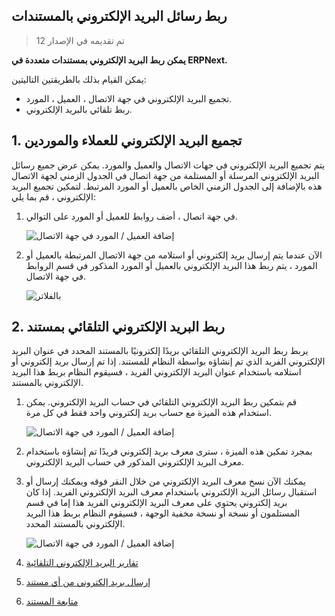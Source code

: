 ## ربط رسائل البريد الإلكتروني بالمستندات

> تم تقديمه في الإصدار 12

**يمكن ربط البريد الإلكتروني بمستندات متعددة في ERPNext.**

يمكن القيام بذلك بالطريقتين التاليتين:

* تجميع البريد الإلكتروني في جهة الاتصال ، العميل ، المورد.
* ربط تلقائي بالبريد الإلكتروني.

## 1. تجميع البريد الإلكتروني للعملاء والموردين

يتم تجميع البريد الإلكتروني في جهات الاتصال والعميل والمورد. يمكن عرض جميع رسائل البريد الإلكتروني المرسلة أو المستلمة من جهة اتصال في الجدول الزمني لجهة الاتصال هذه بالإضافة إلى الجدول الزمني الخاص بالعميل أو المورد المرتبط. لتمكين تجميع البريد الإلكتروني ، قم بما يلي:

1. في جهة اتصال ، أضف روابط للعميل أو المورد على التوالي.
    
    ![إضافة العميل / المورد في جهة الاتصال](https://docs.erpnext.com/files/contact-link.png)
    
2. الآن عندما يتم إرسال بريد إلكتروني أو استلامه من جهة الاتصال المرتبطة بالعميل أو المورد ، يتم ربط هذا البريد الإلكتروني بالعميل أو المورد المذكور في قسم الروابط في جهة الاتصال.
    
    ![بالفلاتر](https://docs.erpnext.com/files/email_aggregation.gif)
    

## 2. ربط البريد الإلكتروني التلقائي بمستند

يربط ربط البريد الإلكتروني التلقائي بريدًا إلكترونيًا بالمستند المحدد في عنوان البريد الإلكتروني الفريد الذي تم إنشاؤه بواسطة النظام للمستند. إذا تم إرسال بريد إلكتروني أو استلامه باستخدام عنوان البريد الإلكتروني الفريد ، فسيقوم النظام بربط هذا البريد الإلكتروني بالمستند.

1. قم بتمكين ربط البريد الإلكتروني التلقائي في حساب البريد الإلكتروني. يمكن استخدام هذه الميزة مع حساب بريد إلكتروني واحد فقط في كل مرة.
    
    ![إضافة العميل / المورد في جهة الاتصال](https://docs.erpnext.com/files/enable_email_link.png)
    
2. بمجرد تمكين هذه الميزة ، سترى معرف بريد إلكتروني فريدًا تم إنشاؤه باستخدام معرف البريد الإلكتروني المذكور في حساب البريد الإلكتروني.
    
3. يمكنك الآن نسخ معرف البريد الإلكتروني من خلال النقر فوقه ويمكنك إرسال أو استقبال رسائل البريد الإلكتروني باستخدام معرف البريد الإلكتروني الفريد. إذا كان بريد إلكتروني يحتوي على معرف البريد الإلكتروني الفريد هذا إما في قسم المستلمون أو نسخة أو نسخة مخفية الوجهة ، فسيقوم النظام بربط هذا البريد الإلكتروني بالمستند المحدد.
    
    ![إضافة العميل / المورد في جهة الاتصال](https://docs.erpnext.com/files/email_link.gif)
    

1. [تقارير البريد الإلكتروني التلقائية](https://docs.erpnext.com/docs/v13/user/manual/en/setting-up/email/auto-email-reports)
2. [إرسال بريد إلكتروني من أي مستند](https://docs.erpnext.com/docs/v13/user/manual/en/setting-up/email/sending-email)
3. [متابعة المستند](https://docs.erpnext.com/docs/v13/user/manual/en/setting-up/email/document-follow)